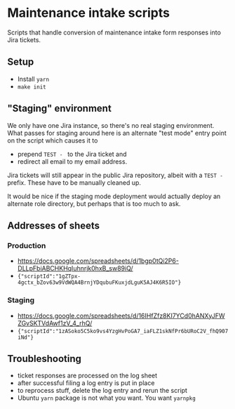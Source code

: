 # Maintenance intake scripts

Scripts that handle conversion of maintenance intake form responses into Jira tickets.

## Setup
 - Install `yarn`
 - `make init`

## "Staging" environment

We only have one Jira instance, so there's no real staging environment. What passes for staging 
around here is an alternate "test mode" entry point on the script which causes it to
- prepend `TEST - ` to the Jira ticket and 
- redirect all email to my email address.

Jira tickets will still appear in the public Jira repository, albeit with a `TEST - ` prefix. 
These have to be manually cleaned up.

It would be nice if the staging mode deployment would actually deploy an alternate role 
directory, but perhaps that is too much to ask.

## Addresses of sheets
### Production
 - https://docs.google.com/spreadsheets/d/1bgp0tQi2P6-DLLpFbiABCHKHqIuhnrjk0hxB_sw89iQ/
 - `{"scriptId":"1gZTpx-4gctx_bZov63w9VdWQA4BrnjYDqubuFKuxjdLguK5AJ4K6R5IO"}`
### Staging 
 - https://docs.google.com/spreadsheets/d/16IHfZfz8KI7YCd0hANXyJFWZGvSKTVdAwf1zV_4_rhQ/
 - `{"scriptId":"1zASoko5C5ko9vs4YzgHvPoGA7_iaFLZ1skNfPr6bURoC2V_fhQ907iNd"}`

## Troubleshooting 
 - ticket responses are processed on the log sheet 
 - after successful filing a log entry is put in place
 - to reprocess stuff, delete the log entry and rerun the script
 - Ubuntu `yarn` package is not what you want. You want `yarnpkg`
